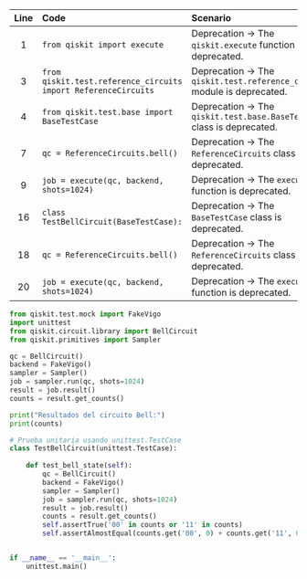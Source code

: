 | Line | Code | Scenario | Reference | Artifact | Refactoring |
| :--: | :--- | :------- | :-------: | :------- | :---------- |
| 1 | `from qiskit import execute` | Deprecation -> The `qiskit.execute` function is deprecated. | Internal Knowledge | `qiskit.execute` | |
| 3 | `from qiskit.test.reference_circuits import ReferenceCircuits` | Deprecation -> The `qiskit.test.reference_circuits` module is deprecated. | Internal Knowledge | `qiskit.test.reference_circuits` | |
| 4 | `from qiskit.test.base import BaseTestCase` | Deprecation -> The `qiskit.test.base.BaseTestCase` class is deprecated. | Internal Knowledge | `qiskit.test.base.BaseTestCase` | |
| 7 | `qc = ReferenceCircuits.bell()` | Deprecation -> The `ReferenceCircuits` class is deprecated. | Internal Knowledge | `ReferenceCircuits` | `from qiskit.circuit.library import BellCircuit` |
| 9 | `job = execute(qc, backend, shots=1024)` | Deprecation -> The `execute` function is deprecated. | Internal Knowledge | `execute` | `from qiskit.primitives import Sampler` |
| 16 | `class TestBellCircuit(BaseTestCase):` | Deprecation -> The `BaseTestCase` class is deprecated. | Internal Knowledge | `BaseTestCase` | `class TestBellCircuit(unittest.TestCase):` |
| 18 | `qc = ReferenceCircuits.bell()` | Deprecation -> The `ReferenceCircuits` class is deprecated. | Internal Knowledge | `ReferenceCircuits` | `bell_circuit = BellCircuit()` |
| 20 | `job = execute(qc, backend, shots=1024)` | Deprecation -> The `execute` function is deprecated. | Internal Knowledge | `execute` | `sampler = Sampler()` |


```python
from qiskit.test.mock import FakeVigo
import unittest
from qiskit.circuit.library import BellCircuit
from qiskit.primitives import Sampler

qc = BellCircuit()
backend = FakeVigo()
sampler = Sampler()
job = sampler.run(qc, shots=1024)
result = job.result()
counts = result.get_counts()

print("Resultados del circuito Bell:")
print(counts)

# Prueba unitaria usando unittest.TestCase
class TestBellCircuit(unittest.TestCase):
    
    def test_bell_state(self):
        qc = BellCircuit()
        backend = FakeVigo()
        sampler = Sampler()
        job = sampler.run(qc, shots=1024)
        result = job.result()
        counts = result.get_counts()        
        self.assertTrue('00' in counts or '11' in counts)
        self.assertAlmostEqual(counts.get('00', 0) + counts.get('11', 0), 1024, delta=50)


if __name__ == '__main__':
    unittest.main()
```